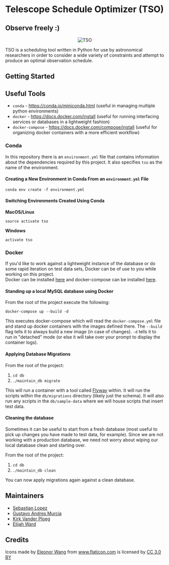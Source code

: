 # Telescope Schedule Optimizer (TSO)
## Observe freely :)


<p align="center">
<img align="center" src="https://github.com/elijah-ward/TSO/blob/master/resources/images/TSO.png" alt="TSO"/>
</p>

TSO is a scheduling tool written in Python for use by astronomical researchers in order to consider a wide variety of constraints and attempt to produce an optimal observation schedule.

## Getting Started

## Useful Tools

- `conda` - https://conda.io/miniconda.html (useful in managing multiple python environments)
- `docker` - https://docs.docker.com/install (useful for running interfacing services or databases in a lightweight fashion)
- `docker-compose` - https://docs.docker.com/compose/install (useful for organizing docker containers with a more efficient workflow)

### Conda

In this repository there is an `environment.yml` file that contains information about the dependencies required by this project. It also specifies `tso` as the name of the environment.

#### Creating a New Environment in Conda From an `environment.yml` File

```
conda env create -f environment.yml
```

#### Switching Environments Created Using Conda

**MacOS/Linux**
```
source activate tso
```
**Windows**
```
activate tso
```

### Docker

If you'd like to work against a lightweight instance of the database or do some rapid iteration on test data sets, Docker can be of use to you while working on this project.
<br>
Docker can be installed [here](https://docs.docker.com/install) and docker-compose can be installed [here](https://docs.docker.com/compose/install).

#### Standing up a local MySQL database using Docker

From the root of the project execute the following:
```
docker-compose up --build -d
```
This executes docker-compose which will read the `docker-compose.yml` file and stand up docker containers with the images defined there. The `--build` flag tells it to always build a new image (in case of changes). `-d` tells it to run in "detached" mode (or else it will take over your prompt to display the container logs).

#### Applying Database Migrations

From the root of the project:
1. `cd db`
2. `./maintain_db migrate`

This will run a container with a tool called [Flyway](https://flywaydb.org/) within. It will run the scripts within the `db/migrations` directory (likely just the schema). It will also run any scripts in the `db/sample-data` where we will house scripts that insert test data.

#### Cleaning the database

Sometimes it can be useful to start from a fresh database (most useful to pick up changes you have made to test data, for example). Since we are not working with a production database, we need not worry about wiping our local database clean and starting over.

From the root of the project:
1. `cd db`
2. `./maintain_db clean`

You can now apply migrations again against a clean database.

## Maintainers

- [Sebastian Lopez](https://github.com/se95lopez)
- [Gustavo Andres Murcia](https://github.com/GAUNSD)
- [Kirk Vander Ploeg](https://github.com/Kirk-V)
- [Elijah Ward](https://github.com/elijah-ward)

## Credits

<div>Icons made by <a href="https://www.flaticon.com/authors/eleonor-wang" title="Eleonor Wang">Eleonor Wang</a> from <a href="https://www.flaticon.com/" title="Flaticon">www.flaticon.com</a> is licensed by <a href="http://creativecommons.org/licenses/by/3.0/" title="Creative Commons BY 3.0" target="_blank">CC 3.0 BY</a></div>
